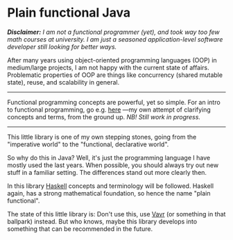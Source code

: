 # Plain functional Java

_**Disclaimer:** 
I am not a functional programmer (yet), and took way too few math courses at university.
I am just a seasoned application-level software developer still looking for better ways._

After many years using object-oriented programming languages (OOP) in medium/large projects, 
I am not happy with the current state of affairs.
Problematic properties of OOP are things like concurrency (shared mutable state), reuse, and scalability in general.

---

Functional programming concepts are powerful, yet so simple.
For an intro to functional programming, go e.g. [here](https://functionalprogramming.now.sh/1-functions-and-values.html) &mdash;my own attempt of clarifying concepts and terms, from the ground up. 
_NB! Still work in progress._

---

This little library is one of my own stepping stones, going from the "imperative world" to the "functional, declarative world".

So why do this in Java?
Well, it's just the programming language I have mostly used the last years.
When possible, you should always try out new stuff in a familiar setting.
The differences stand out more clearly then.

In this library [Haskell](https://www.haskell.org) concepts and terminology will be followed.
Haskell again, has a strong mathematical foundation,
so hence the name "plain functional".

The state of this little library is:
Don't use this, use [Vavr](https://www.vavr.io) (or something in that ballpark) instead.
But who knows, maybe this library develops into something that can be recommended in the future.
